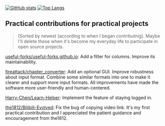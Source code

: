 [![GitHub stats](https://github-readme-stats-gpcen3724-ethkuil.vercel.app/api?username=Ethkuil&count_private=true&include_all_commits=true&show_icons=true)](https://github.com/Ethkuil)
[![Top Langs](https://github-readme-stats-gpcen3724-ethkuil.vercel.app/api/top-langs/?username=Ethkuil&layout=compact)](https://github.com/Ethkuil)

## Practical contributions for practical projects

> (Sorted by newest (according to when I began contributnig). Maybe I'll delete these when it's become my everyday life to participate in open source projects.

[useful-forks/useful-forks.github.io](https://github.com/useful-forks/useful-forks.github.io): Add a filter for columns. Improve its maintainability.

[fireattack/chapter_converter](https://github.com/fireattack/chapter_converter): Add an optional GUI. Improve robustness about input format. Combine some similar formats into one to make it clearer and support more input formats. All improvements have made the software more user-friendly and human-centered.

[Harry-Chen/Learn-Helper](https://github.com/Harry-Chen/Learn-Helper): Implement the feature of staying logged in.

[the1812/Bilibili-Evolved](https://github.com/the1812/Bilibili-Evolved): Fix the bug of copying video link. It's my first practical contribution and I appreciated the patient guidance and encouragement from the1812.
